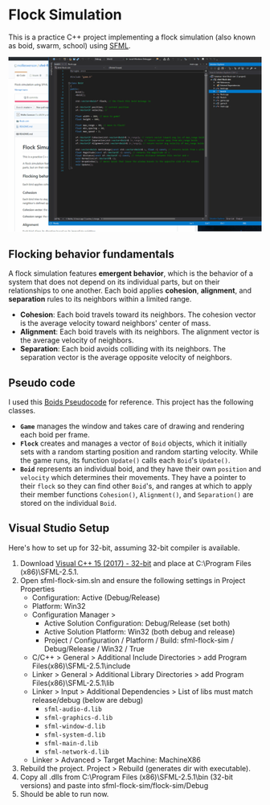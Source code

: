 # Flock Simulation

This is a practice C++ project implementing a flock simulation (also known as boid, swarm, school) using [SFML](https://www.sfml-dev.org/). 

![](BOIDS.gif)

## Flocking behavior fundamentals

A flock simulation features **emergent behavior**, which is the behavior of a system that does not depend on its individual parts, but on their relationships to one another. Each boid applies **cohesion**, **alignment**, and **separation** rules to its neighbors within a limited range.

* **Cohesion**: Each boid travels toward its neighbors. The cohesion vector is the average velocity toward neighbors' center of mass.
* **Alignment**:  Each boid travels with its neighbors. The alignment vector is the average velocity of neighbors.
* **Separation**: Each boid avoids colliding with its neighbors. The separation vector is the average opposite velocity of neighbors.

## Pseudo code

I used this [Boids Pseudocode](http://www.kfish.org/boids/pseudocode.html) for reference. This project has the following classes.

* **`Game`** manages the window and takes care of drawing and rendering each boid per frame.
* **`Flock`** creates and manages a vector of `Boid` objects, which it initially sets with a random starting position and random starting velocity. While the game runs, its function `Update()` calls each `Boid`'s `Update()`. 
* **`Boid`** represents an individual boid, and they have their own `position` and `velocity` which determines their movements. They have a pointer to their `flock` so they can find other `Boid`'s, and ranges at which to apply their member functions `Cohesion()`, `Alignment()`, and `Separation()` are stored on the individual `Boid`.

## Visual Studio Setup 

Here's how to set up for 32-bit, assuming 32-bit compiler is available.

1. Download [Visual C++ 15 (2017) - 32-bit](https://www.sfml-dev.org/download/sfml/2.5.1/) and place at C:\Program Files (x86)\SFML-2.5.1.
2. Open sfml-flock-sim.sln and ensure the following settings in Project Properties
    * Configuration: Active (Debug/Release)
    * Platform: Win32
    * Configuration Manager > 
        * Active Solution Configuration: Debug/Release (set both)
        * Active Solution Platform: Win32 (both debug and release)
        * Project / Configuration / Platform / Build: sfml-flock-sim / Debug/Release / Win32 / True
    * C/C++ > General > Additional Include Directories > add Program Files(x86)\SFML-2.5.1\include
    * Linker > General > Additional Library Directories > add Program Files(x86)\SFML-2.5.1\lib
    * Linker > Input > Additional Dependencies > List of libs must match release/debug (below are debug)
        * `sfml-audio-d.lib`
        * `sfml-graphics-d.lib`
        * `sfml-window-d.lib`
        * `sfml-system-d.lib`
        * `sfml-main-d.lib`
        * `sfml-network-d.lib`
    * Linker > Advanced > Target Machine: MachineX86
3. Rebuild the project. Project > Rebuild (generates dir with executable).
4. Copy all .dlls from C:\Program Files (x86)\SFML-2.5.1\bin (32-bit versions) and paste into sfml-flock-sim/flock-sim/Debug
5. Should be able to run now. 
